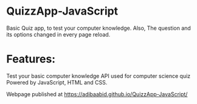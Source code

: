 # QuizzApp-JavaScript
 Basic Quiz app, to test your computer knowledge. Also, The question and its options changed in every page reload.
# Features:
Test your basic computer knowledge
API used for computer science quiz
Powered by JavaScript, HTML and CSS.

Webpage published at https://adibaabid.github.io/QuizzApp-JavaScript/
